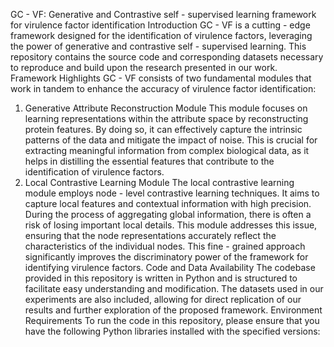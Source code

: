 GC - VF: Generative and Contrastive self - supervised learning framework for virulence factor identification
Introduction
GC - VF is a cutting - edge framework designed for the identification of virulence factors, leveraging the power of generative and contrastive self - supervised learning. This repository contains the source code and corresponding datasets necessary to reproduce and build upon the research presented in our work.
Framework Highlights
GC - VF consists of two fundamental modules that work in tandem to enhance the accuracy of virulence factor identification:
1. Generative Attribute Reconstruction Module
This module focuses on learning representations within the attribute space by reconstructing protein features. By doing so, it can effectively capture the intrinsic patterns of the data and mitigate the impact of noise. This is crucial for extracting meaningful information from complex biological data, as it helps in distilling the essential features that contribute to the identification of virulence factors.
2. Local Contrastive Learning Module
The local contrastive learning module employs node - level contrastive learning techniques. It aims to capture local features and contextual information with high precision. During the process of aggregating global information, there is often a risk of losing important local details. This module addresses this issue, ensuring that the node representations accurately reflect the characteristics of the individual nodes. This fine - grained approach significantly improves the discriminatory power of the framework for identifying virulence factors.
Code and Data Availability
The codebase provided in this repository is written in Python and is structured to facilitate easy understanding and modification. The datasets used in our experiments are also included, allowing for direct replication of our results and further exploration of the proposed framework.
Environment Requirements
To run the code in this repository, please ensure that you have the following Python libraries installed with the specified versions:

